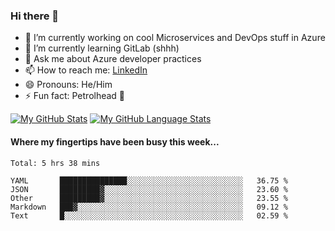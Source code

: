 ### Hi there 👋

- 🔭 I’m currently working on cool Microservices and DevOps stuff in Azure
- 🌱 I’m currently learning GitLab (shhh)
- 💬 Ask me about Azure developer practices
- 📫 How to reach me: [LinkedIn](https://www.linkedin.com/in/gordonbyers/)
- 😄 Pronouns: He/Him 
- ⚡ Fun fact: Petrolhead 🚙

[![My GitHub Stats](https://github-readme-stats.vercel.app/api/?username=gordonby&count_private=true&theme=tokyonight&showicons=true)]()
[![My GitHub Language Stats](https://github-readme-stats.vercel.app/api/top-langs/?username=gordonby&langs_count=5&theme=tokyonight)]()

#### Where my fingertips have been busy this week... 
<!--START_SECTION:waka-->
```text
Total: 5 hrs 38 mins

YAML       ███████████████░░░░░░░░░░░░░░░░░░░░░░░░░░   36.75 % 
JSON       █████████▓░░░░░░░░░░░░░░░░░░░░░░░░░░░░░░░   23.60 % 
Other      █████████▓░░░░░░░░░░░░░░░░░░░░░░░░░░░░░░░   23.55 % 
Markdown   ███▓░░░░░░░░░░░░░░░░░░░░░░░░░░░░░░░░░░░░░   09.12 % 
Text       █░░░░░░░░░░░░░░░░░░░░░░░░░░░░░░░░░░░░░░░░   02.59 % 
```
<!--END_SECTION:waka-->
